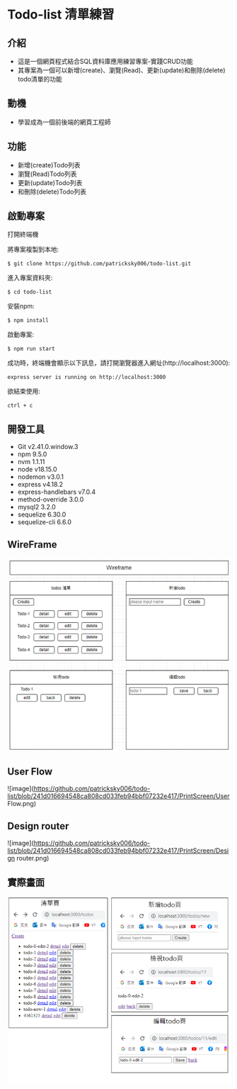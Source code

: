 # Todo-list 清單練習 

## 介紹

- 這是一個網頁程式結合SQL資料庫應用練習專案-實踐CRUD功能
- 其專案為一個可以新增(create)、瀏覽(Read)、更新(update)和刪除(delete) todo清單的功能

## 動機
- 學習成為一個前後端的網頁工程師

  
## 功能

* 新增(create)Todo列表
* 瀏覽(Read)Todo列表
* 更新(update)Todo列表
* 和刪除(delete)Todo列表


## 啟動專案 
打開終端機

將專案複製到本地:
```
$ git clone https://github.com/patricksky006/todo-list.git
```
進入專案資料夾:
```
$ cd todo-list
```
安裝npm:
```
$ npm install
```
啟動專案:
```
$ npm run start
```
成功時，終端機會顯示以下訊息，請打開瀏覽器進入網址(http://localhost:3000):
```
express server is running on http://localhost:3000
```
欲結束使用:
```
ctrl + c
```
## 開發工具
* Git v2.41.0.window.3
* npm 9.5.0
* nvm 1.1.11
* node v18.15.0
* nodemon v3.0.1
* express v4.18.2
* express-handlebars v7.0.4
* method-override 3.0.0
* mysql2 3.2.0
* sequelize 6.30.0
* sequelize-cli 6.6.0

## WireFrame
![image](https://github.com/patricksky006/todo-list/blob/241d016694548ca808cd033feb94bbf07232e417/PrintScreen/Wireframe.png)

## User Flow
![image](https://github.com/patricksky006/todo-list/blob/241d016694548ca808cd033feb94bbf07232e417/PrintScreen/User Flow.png)

## Design router
![image](https://github.com/patricksky006/todo-list/blob/241d016694548ca808cd033feb94bbf07232e417/PrintScreen/Design router.png)

## 實際畫面
![image](https://github.com/patricksky006/todo-list/blob/241d016694548ca808cd033feb94bbf07232e417/PrintScreen/view.png)
